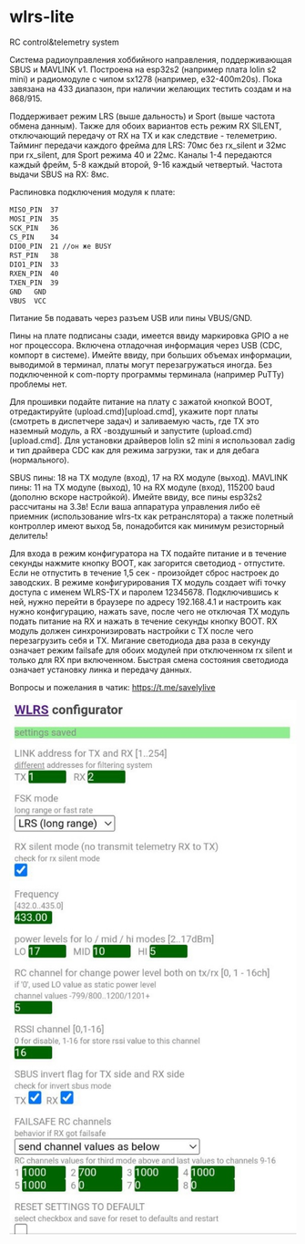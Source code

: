 # wlrs-lite
RC control&amp;telemetry system

Система радиоуправления хоббийного направления, поддерживающая SBUS и MAVLINK v1.
Построена на esp32s2 (например плата lolin s2 mini) и радиомодуле с чипом sx1278 (например, e32-400m20s).
Пока завязана на 433 диапазон, при наличии желающих тестить создам и на 868/915.

Поддерживает режим LRS (выше дальность) и Sport (выше частота обмена данным). 
Также для обоих вариантов есть режим RX SILENT, отключающий передачу от RX на TX и как следствие - телеметрию.
Тайминг передачи каждого фрейма для LRS: 70мс без rx_silent и 32мс при rx_silent, для Sport режима 40 и 22мс.
Каналы 1-4 передаются каждый фрейм, 5-8 каждый второй, 9-16 каждый четвертый.
Частота выдачи SBUS на RX: 8мс.

Распиновка подключения модуля к плате:
```
MISO_PIN  37
MOSI_PIN  35
SCK_PIN   36
CS_PIN    34
DIO0_PIN  21 //он же BUSY
RST_PIN   38
DIO1_PIN  33
RXEN_PIN  40
TXEN_PIN  39
GND   GND
VBUS  VCC
```
Питание 5в подавать через разъем USB или пины VBUS/GND.

Пины на плате подписаны сзади, имеется ввиду маркировка GPIO а не ног процессора.
Включена отладочная информация через USB (CDC, компорт в системе). Имейте ввиду, при больших объемах информации, выводимой в терминал, платы могут перезагружаться иногда. Без подключенной к com-порту программы терминала (например PuTTy) проблемы нет.

Для прошивки подайте питание на плату с зажатой кнопкой BOOT, отредактируйте (upload.cmd)[upload.cmd], укажите порт платы (смотреть в диспетчере задач) и заливаемую часть, где TX это наземный модуль, а RX -воздушный и запустите (upload.cmd)[upload.cmd]. Для установки драйверов lolin s2 mini я использовал zadig и тип драйвера CDC как для режима загрузки, так и для дебага (нормального).

SBUS пины: 18 на TX модуле (вход), 17 на RX модуле (выход).
MAVLINK пины: 11 на TX модуле (выход), 10 на RX модуле (вход), 115200 baud (дополню вскоре настройкой).
Имейте ввиду, все пины esp32s2 рассчитаны на 3.3в! Если ваша аппаратура управления либо её приемник (использование wlrs-tx как ретранслятора) а также полетный контроллер имеют выход 5в, понадобится как минимум резисторный делитель!

Для входа в режим конфигуратора на TX подайте питание и в течение секунды нажмите кнопку BOOT, как загорится светодиод - отпустите. Если не отпустить в течение 1,5 сек - произойдет сброс настроек до заводских.
В режиме конфигурирования TX модуль создает wifi точку доступа с именем WLRS-TX и паролем 12345678. Подключившись к ней, нужно перейти в браузере по адресу 192.168.4.1 и настроить как нужно конфигурацию, нажать save, после чего не отключая TX модуль подать питание на RX и нажать в течение секунды кнопку BOOT.
RX модуль должен синхронизировать настройки с TX после чего перезагрузить себя и TX.
Мигание светодиода два раза в секунду означает режим failsafe для обоих модулей при отключенном rx silent и только для RX при включенном. Быстрая смена состояния светодиода означает установку линка и передачу данных.

Вопросы и пожелания в чатик: https://t.me/savelylive

![wm](https://github.com/whoim2/wlrs-lite/blob/main/wm.jpg?raw=true)
